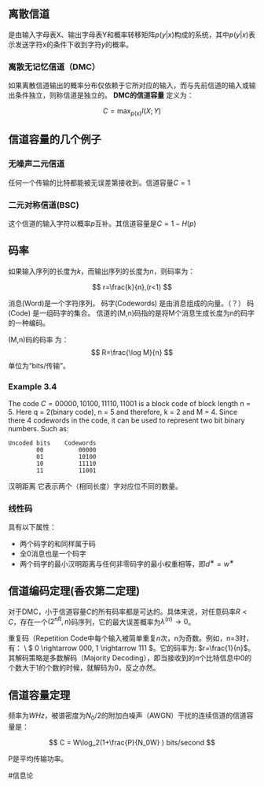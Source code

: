 ## 离散信道
是由输入字母表X、输出字母表Y和概率转移矩阵$p(y|x)$构成的系统，其中$p(y|x)$表示发送字符$x$的条件下收到字符$y$的概率。

### 离散无记忆信道（DMC）
如果离散信道输出的概率分布仅依赖于它所对应的输入，而与先前信道的输入或输出条件独立，则称信道是独立的。
**DMC的信道容量** 定义为：

$$
C = \max_{p(x)}I(X;Y)
$$

## 信道容量的几个例子

### 无噪声二元信道
任何一个传输的比特都能被无误差第接收到。信道容量$C=1$

### 二元对称信道(BSC)
这个信道的输入字符以概率$p$互补。其信道容量是$C=1-H(p)$

## 码率
如果输入序列的长度为$k$，而输出序列的长度为$n$，则码率为：

$$
r=\frac{k}{n},(r<1)
$$

消息(Word)是一个字符序列。
码字(Codewords) 是由消息组成的向量。（？）
码(Code) 是一组码字的集合。
信道的(M,n)码指的是将M个消息生成长度为n的码字的一种编码。

(M,n)码的码率 为：
$$
R=\frac{\log M}{n}
$$单位为“bits/传输”。

### Example 3.4
The code $C = {00000, 10100, 11110, 11001}$ is a block code of block length n = 5. Here q = 2(binary code), n = 5 and therefore, k = 2 and M = 4. Since there 4 codewords in the code, it can be used to represent two bit binary numbers. Such as:
```
Uncoded bits	Codewords
	    00  		00000
		01			10100
		10			11110
		11			11001
```

汉明距离 它表示两个（相同长度）字对应位不同的数量。

### 线性码
具有以下属性：
- 两个码字的和同样属于码
- 全0消息也是一个码字
- 两个码字的最小汉明距离与任何非零码字的最小权重相等，即$d^∗ = w^∗$

## 信道编码定理(香农第二定理)
 对于DMC，小于信道容量$C$的所有码率都是可达的。具体来说，对任意码率$R<C$，存在一个$(2^{nR},n)$码序列，它的最大误差概率为$\lambda^{(n)} \rightarrow 0$。

重复码（Repetition Code中每个输入被简单重复$n$次，n为奇数。例如，n=3时，有： \\
$ 0 \rightarrow 000, 1 \rightarrow 111 $。它的码率为: $r=\frac{1}{n}$。其解码策略是多数解码（Majority Decoding），即当接收到的n个比特信息中0的个数大于1的个数的时候，就解码为0，反之亦然。

## 信道容量定理
频率为$W Hz$，被谱密度为$N_0/2$的附加白噪声（AWGN）干扰的连续信道的信道容量是：

$$
C = W\log_2(1+\frac{P}{N_0W} ) bits/second
$$

P是平均传输功率。

#信息论